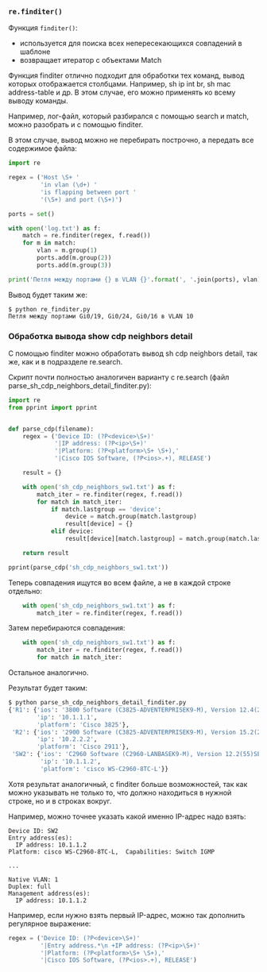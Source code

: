 ### ```re.finditer()```

Функция ```finditer()```:
* используется для поиска всех непересекающихся совпадений в шаблоне
* возвращает итератор с объектами Match

Функция finditer отлично подходит для обработки тех команд, вывод которых отображается столбцами.
Например, sh ip int br, sh mac address-table и др.
В этом случае, его можно применять ко всему выводу команды.

Например, лог-файл, который разбирался с помощью search и match, можно разобрать и с помощью finditer.

В этом случае, вывод можно не перебирать построчно, а передать все содержимое файла: 
```python
import re

regex = ('Host \S+ '
         'in vlan (\d+) '
         'is flapping between port '
         '(\S+) and port (\S+)')

ports = set()

with open('log.txt') as f:
    match = re.finditer(regex, f.read())
    for m in match:
        vlan = m.group(1)
        ports.add(m.group(2))
        ports.add(m.group(3))

print('Петля между портами {} в VLAN {}'.format(', '.join(ports), vlan))

```


Вывод будет таким же:
```
$ python re_finditer.py
Петля между портами Gi0/19, Gi0/24, Gi0/16 в VLAN 10
```

### Обработка вывода show cdp neighbors detail

С помощью finditer можно обработать вывод sh cdp neighbors detail, так же, как и в подразделе re.search.

Скрипт почти полностью аналогичен варианту с re.search (файл parse_sh_cdp_neighbors_detail_finditer.py):
```python
import re
from pprint import pprint


def parse_cdp(filename):
    regex = ('Device ID: (?P<device>\S+)'
             '|IP address: (?P<ip>\S+)'
             '|Platform: (?P<platform>\S+ \S+),'
             '|Cisco IOS Software, (?P<ios>.+), RELEASE')

    result = {}

    with open('sh_cdp_neighbors_sw1.txt') as f:
        match_iter = re.finditer(regex, f.read())
        for match in match_iter:
            if match.lastgroup == 'device':
                device = match.group(match.lastgroup)
                result[device] = {}
            elif device:
                result[device][match.lastgroup] = match.group(match.lastgroup)

    return result

pprint(parse_cdp('sh_cdp_neighbors_sw1.txt'))

```

Теперь совпадения ищутся во всем файле, а не в каждой строке отдельно:
```python
    with open('sh_cdp_neighbors_sw1.txt') as f:
        match_iter = re.finditer(regex, f.read())
```

Затем перебираются совпадения:
```python
    with open('sh_cdp_neighbors_sw1.txt') as f:
        match_iter = re.finditer(regex, f.read())
        for match in match_iter:

```

Остальное аналогично.

Результат будет таким:
```python
$ python parse_sh_cdp_neighbors_detail_finditer.py
{'R1': {'ios': '3800 Software (C3825-ADVENTERPRISEK9-M), Version 12.4(24)T1',
        'ip': '10.1.1.1',
        'platform': 'Cisco 3825'},
 'R2': {'ios': '2900 Software (C3825-ADVENTERPRISEK9-M), Version 15.2(2)T1',
        'ip': '10.2.2.2',
        'platform': 'Cisco 2911'},
 'SW2': {'ios': 'C2960 Software (C2960-LANBASEK9-M), Version 12.2(55)SE9',
         'ip': '10.1.1.2',
         'platform': 'cisco WS-C2960-8TC-L'}}

```

Хотя результат аналогичный, с finditer больше возможностей, так как можно указывать не только то, что должно находиться в нужной строке, но и в строках вокруг.

Например, можно точнее указать какой именно IP-адрес надо взять:
```
Device ID: SW2
Entry address(es):
  IP address: 10.1.1.2
Platform: cisco WS-C2960-8TC-L,  Capabilities: Switch IGMP

...

Native VLAN: 1
Duplex: full
Management address(es):
  IP address: 10.1.1.2
```

Например, если нужно взять первый IP-адрес, можно так дополнить регулярное выражение:
```python
regex = ('Device ID: (?P<device>\S+)'
         '|Entry address.*\n +IP address: (?P<ip>\S+)'
         '|Platform: (?P<platform>\S+ \S+),'
         '|Cisco IOS Software, (?P<ios>.+), RELEASE')
```

